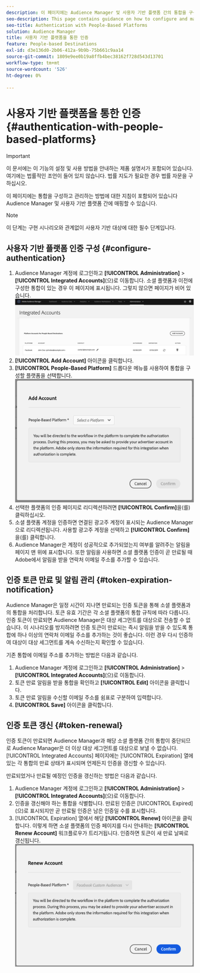```yaml
---
description: 이 페이지에는 Audience Manager 및 사용자 기반 플랫폼 간의 통합을 구성하고 관리하는 방법에 대한 지침이 포함되어 있습니다.
seo-description: This page contains guidance on how to configure and manage the integration between Audience Manager and people-based platforms.
seo-title: Authentication with People-Based Platforms
solution: Audience Manager
title: 사용자 기반 플랫폼을 통한 인증
feature: People-based Destinations
exl-id: d3e136d0-2b06-412a-9b9b-75b661c9aa14
source-git-commit: 1809e9ee0b19a8ffb4bec38162f728d543d13701
workflow-type: tm+mt
source-wordcount: '526'
ht-degree: 0%

---
```



# 사용자 기반 플랫폼을 통한 인증 {#authentication-with-people-based-platforms}

>[!IMPORTANT]
>이 문서에는 이 기능의 설정 및 사용 방법을 안내하는 제품 설명서가 포함되어 있습니다. 여기에는 법률적인 조언이 들어 있지 않습니다. 법률 지도가 필요한 경우 법률 자문을 구하십시오.

이 페이지에는 통합을 구성하고 관리하는 방법에 대한 지침이 포함되어 있습니다
Audience Manager 및 사용자 기반 플랫폼 간에 매핑할 수 있습니다.

>[!NOTE]
>이 단계는 구현 시나리오와 관계없이 사용자 기반 대상에 대한 필수 단계입니다.

## 사용자 기반 플랫폼 인증 구성 {#configure-authentication}

1. Audience Manager 계정에 로그인하고 **[!UICONTROL Administration]** > **[!UICONTROL Integrated Accounts]**(으)로 이동합니다. 소셜 플랫폼과 이전에 구성한 통합이 있는 경우 이 페이지에 표시됩니다. 그렇지 않으면 페이지가 비어 있습니다.
   ![사용자 기반 통합](assets/pbd-config.png)
2. **[!UICONTROL Add Account]** 아이콘을 클릭합니다.
3. **[!UICONTROL People-Based Platform]** 드롭다운 메뉴를 사용하여 통합을 구성할 플랫폼을 선택합니다.
   ![사용자 기반 플랫폼](assets/pbd-add.png)
4. 선택한 플랫폼의 인증 페이지로 리디렉션하려면 **[!UICONTROL Confirm]**&#x200B;을(를) 클릭하십시오.
5. 소셜 플랫폼 계정을 인증하면 연결된 광고주 계정이 표시되는 Audience Manager으로 리디렉션됩니다. 사용할 광고주 계정을 선택하고 **[!UICONTROL Confirm]**&#x200B;을(를) 클릭합니다.
6. Audience Manager은 계정이 성공적으로 추가되었는지 여부를 알려주는 알림을 페이지 맨 위에 표시합니다. 또한 알림을 사용하면 소셜 플랫폼 인증이 곧 만료될 때 Adobe에서 알림을 받을 연락처 이메일 주소를 추가할 수 있습니다.

## 인증 토큰 만료 및 알림 관리 {#token-expiration-notification}

Audience Manager은 일정 시간이 지나면 만료되는 인증 토큰을 통해 소셜 플랫폼과의 통합을 처리합니다. 토큰 유효 기간은 각 소셜 플랫폼의 통합 규칙에 따라 다릅니다. 인증 토큰이 만료되면 Audience Manager은 대상 세그먼트를 대상으로 전송할 수 없습니다. 이 시나리오를 방지하려면 인증 토큰이 만료되는 즉시 알림을 받을 수 있도록 통합에 하나 이상의 연락처 이메일 주소를 추가하는 것이 좋습니다. 이런 경우 다시 인증하여 대상이 대상 세그먼트를 계속 수신하는지 확인할 수 있습니다.

기존 통합에 이메일 주소를 추가하는 방법은 다음과 같습니다.

1. Audience Manager 계정에 로그인하고 **[!UICONTROL Administration]** > **[!UICONTROL Integrated Accounts]**(으)로 이동합니다.
1. 토큰 만료 알림을 받을 통합을 확인하고 **[!UICONTROL Edit]** 아이콘을 클릭합니다.
1. 토큰 만료 알림을 수신할 이메일 주소를 쉼표로 구분하여 입력합니다.
1. **[!UICONTROL Save]** 아이콘을 클릭합니다.

## 인증 토큰 갱신 {#token-renewal}

인증 토큰이 만료되면 Audience Manager과 해당 소셜 플랫폼 간의 통합이 중단되므로 Audience Manager은 더 이상 대상 세그먼트를 대상으로 보낼 수 없습니다. [!UICONTROL Integrated Accounts] 페이지에는 [!UICONTROL Expiration] 열에 있는 각 통합의 만료 상태가 표시되며 언제든지 인증을 갱신할 수 있습니다.

만료되었거나 만료될 예정인 인증을 갱신하는 방법은 다음과 같습니다.
1. Audience Manager 계정에 로그인하고 **[!UICONTROL Administration]** > **[!UICONTROL Integrated Accounts]**(으)로 이동합니다.
1. 인증을 갱신해야 하는 통합을 식별합니다. 만료된 인증은 [!UICONTROL Expired] (으)로 표시되지만 곧 만료될 인증은 남은 인증일 수를 표시합니다.
1. [!UICONTROL Expiration] 열에서 해당 **[!UICONTROL Renew]** 아이콘을 클릭합니다. 이렇게 하면 소셜 플랫폼의 인증 페이지를 다시 안내하는 **[!UICONTROL Renew Account]** 워크플로우가 트리거됩니다. 인증하면 토큰이 새 만료 날짜로 갱신됩니다.
   ![pbd-renew](assets/pbd-renew.png)
